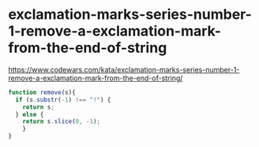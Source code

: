 # exclamation-marks-series-number-1-remove-a-exclamation-mark-from-the-end-of-string
https://www.codewars.com/kata/exclamation-marks-series-number-1-remove-a-exclamation-mark-from-the-end-of-string/


```javascript
function remove(s){
  if (s.substr(-1) !== "!") {
    return s;
  } else {
    return s.slice(0, -1);
    }
}
```
